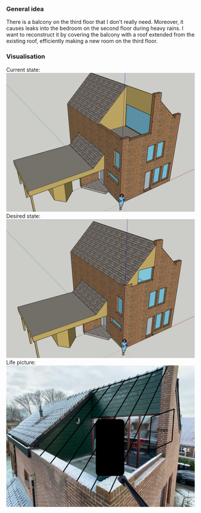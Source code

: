 ### General idea
There is a balcony on the third floor that I don't really need. Moreover, it causes leaks into the bedroom on the second floor during heavy rains. I want to reconstruct it by covering the balcony with a roof extended from the existing roof, efficiently making a new room on the third floor. 

### Visualisation
Current state:  
![Current](color_current.png)
Desired state:  
![Desired](color_future.png)
Life picture:  
![Real](real.jpeg)
